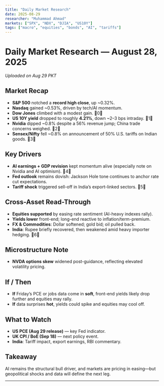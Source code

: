 ```yaml
---
title: "Daily Market Research"
date: 2025-08-29
researcher: "Muhammad Ahmad"
markets: ["SPX", "NDX", "DJIA", "US10Y"]
tags: ["macro", "equities", "bonds", "AI", "tariffs"]
---
```

# Daily Market Research — August 28, 2025  
*Uploaded on Aug 29 PKT*

## Market Recap
- **S&P 500** notched a **record high close**, up ~0.32%.  
- **Nasdaq** gained ~0.53%, driven by tech/AI momentum.  
- **Dow Jones** climbed with a modest gain. 0  
- **US 10Y yield** dropped to roughly **4.21%**, down ~2–3 bps intraday. 1  
- **Nvidia** dipped ~0.8% despite a 56% revenue jump; China trade concerns weighed. 2  
- **Sensex/Nifty** fell ~0.8% on announcement of 50% U.S. tariffs on Indian goods. 3

## Key Drivers
- **AI earnings + GDP revision** kept momentum alive (especially note on Nvidia and AI optimism). 4  
- **Fed outlook** remains dovish: Jackson Hole tone continues to anchor rate cut expectations.  
- **Tariff shock** triggered sell-off in India’s export-linked sectors. 5

## Cross-Asset Read-Through
- **Equities supported** by easing rate sentiment (AI-heavy indexes rally).  
- **Yields lower** front-end; long-end reactive to inflation/term-premium.  
- **FX & Commodities**: Dollar softened; gold bid; oil pulled back.  
- **India**: Rupee briefly recovered, then weakened amid heavy importer hedging. 6

## Microstructure Note
- **NVDA options skew** widened post-guidance, reflecting elevated volatility pricing.

## If / Then
- **If** Friday’s PCE or jobs data come in **soft**, front-end yields likely drop further and equities may rally.  
- **If** data surprises **hot**, yields could spike and equities may cool off.

## What to Watch
- **US PCE (Aug 29 release)** — key Fed indicator.  
- **UK CPI / BoE (Sep 18)** — next policy event.  
- **India**: Tariff impact, export earnings, RBI commentary.

## Takeaway
AI remains the structural bull driver, and markets are pricing in easing—but geopolitical shocks and data will define the next leg.

---
